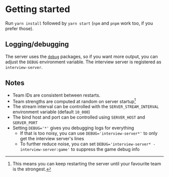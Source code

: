 # Getting started

Run `yarn install` followed by `yarn start` (`npm` and `pnpm` work too, if you prefer those).

## Logging/debugging

The server uses the [`debug`](https://www.npmjs.com/package/debug) packages, so if you want more output,
you can adjust the `DEBUG` environment variable. The interview server is registered as `interview-server`.

## Notes

- Team IDs are consistent between restarts.
- Team strengths are computed at random on server startup[^1]
- The stream interval can be controlled with the `SERVER_STREAM_INTERVAL` environment variable (default `10_000`)
- The bind host and port can be controlled using `SERVER_HOST` and `SERVER_PORT`
- Setting `DEBUG='*'` gives you debugging logs for everything
  - If that is too noisy, you can use `DEBUG='interview-server*'` to only get the interview server's lines
  - To further reduce noise, you can set `DEBUG='interview-server* -interview-server:game'` to suppress the game debug info


[^1]: This means you can keep restarting the server until your favourite team is the strongest.
